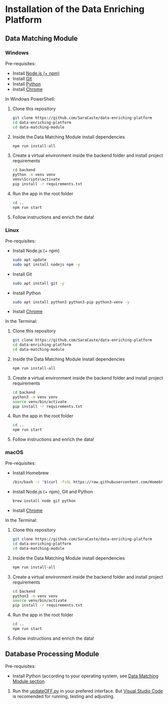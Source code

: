 # Installation of the Data Enriching Platform

## Data Matching Module

### Windows
Pre-requisites:
  - Install [Node.js (+ npm)](https://nodejs.org/en/download)
  - Install [Git](https://git-scm.com/downloads/win)
  - Install [Python](https://www.python.org/downloads/)
  - Install [Chrome](https://www.google.com/chrome/)
    
In Windows PowerShell:  

1. Clone this repository
   ```sh
   git clone https://github.com/SaraCaste/data-enriching-platform
   cd data-enriching-platform
   cd data-matching-module
   ```
2. Inside the Data Matching Module install dependencies
   ```sh
   npm run install-all
   ```
3. Create a virtual environment inside the backend folder and install project requirements
   ```sh
   cd backend
   python -m venv venv
   venv\Scripts\activate
   pip install -r requirements.txt
   ```
4. Run the app in the root folder
   ```sh
   cd ..
   npm run start
   ```
5. Follow instructions and enrich the data!

### Linux 
Pre-requisites:
  - Install Node.js (+ npm)
    ```sh
    sudo apt update
    sudo apt install nodejs npm -y
    ```
  - Install Git
    ```sh
    sudo apt install git -y
    ```
  - Install Python
    ```sh
    sudo apt install python3 python3-pip python3-venv -y
    ```
  - Install [Chrome](https://www.google.com/chrome/)

In the Terminal:  

1. Clone this repository
   ```sh
   git clone https://github.com/SaraCaste/data-enriching-platform
   cd data-enriching-platform
   cd data-matching-module
   ```
2. Inside the Data Matching Module install dependencies
   ```sh
   npm run install-all
   ```
3. Create a virtual environment inside the backend folder and install project requirements
   ```sh
   cd backend
   python3 -m venv venv
   source venv/bin/activate
   pip install -r requirements.txt
   ```
4. Run the app in the root folder
   ```sh
   cd ..
   npm run start
   ```
5. Follow instructions and enrich the data!

### macOS 
Pre-requisites:
  - Install Homebrew
    ```sh
    /bin/bash -c "$(curl -fsSL https://raw.githubusercontent.com/Homebrew/install/HEAD/install.sh)"
    ```
  - Install Node.js (+ npm), Git and Python
    ```sh
    brew install node git python
    ```
  - Install [Chrome](https://www.google.com/chrome/)

In the Terminal:  

1. Clone this repository
   ```sh
   git clone https://github.com/SaraCaste/data-enriching-platform
   cd data-enriching-platform
   cd data-matching-module
   ```
2. Inside the Data Matching Module install dependencies
   ```sh
   npm run install-all
   ```
3. Create a virtual environment inside the backend folder and install project requirements
   ```sh
   cd backend
   python3 -m venv venv
   source venv/bin/activate
   pip install -r requirements.txt
   ```
4. Run the app in the root folder
   ```sh
   cd ..
   npm run start
   ```
5. Follow instructions and enrich the data!

## Database Processing Module
Pre-requisites:
  - Install Python (according to your operating system, see [Data Matching Module section](#Data-Matching-Module)

1. Run the [updateOFF.py](https://github.com/SaraCaste/data-enriching-platform/tree/main/database-processing-module) in your prefered interface. But [Visual Studio Code](https://code.visualstudio.com/Download) is recomended for running, testing and adjusting.








